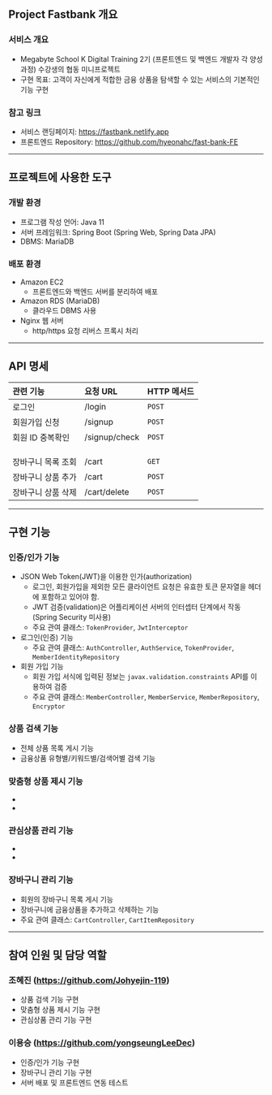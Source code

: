 ## Project Fastbank 개요

### 서비스 개요
- Megabyte School K Digital Training 2기 (프론트엔드 및 백엔드 개발자 각 양성과정) 수강생의 협동 미니프로젝트
- 구현 목표: 고객이 자신에게 적합한 금융 상품을 탐색할 수 있는 서비스의 기본적인 기능 구현

### 참고 링크
- 서비스 랜딩페이지: https://fastbank.netlify.app 
- 프론트엔드 Repository: https://github.com/hyeonahc/fast-bank-FE 


** **


## 프로젝트에 사용한 도구

### 개발 환경
- 프로그램 작성 언어: Java 11
- 서버 프레임워크: Spring Boot (Spring Web, Spring Data JPA)
- DBMS: MariaDB

### 배포 환경
- Amazon EC2
  - 프론트엔드와 백엔드 서버를 분리하여 배포
- Amazon RDS (MariaDB)
  - 클라우드 DBMS 사용
- Nginx 웹 서버
  - http/https 요청 리버스 프록시 처리


** **


## API 명세

| 관련 기능    | 요청 URL        | HTTP 메서드     | 
| :----------- | :------------ | :------------ | 
| 로그인 | /login | `POST` |         
| 회원가입 신청 | /signup | `POST` |          
| 회원 ID 중복확인 | /signup/check | `POST` |              
|    |     |       |             
|    |     |       |               
|    |     |       |                    
| 장바구니 목록 조회 | /cart | `GET` |             
| 장바구니 상품 추가 | /cart | `POST` |   
| 장바구니 상품 삭제 | /cart/delete | `POST` |            


** **


## 구현 기능

### 인증/인가 기능
- JSON Web Token(JWT)을 이용한 인가(authorization)
  - 로그인, 회원가입을 제외한 모든 클라이언트 요청은 유효한 토큰 문자열을 헤더에 포함하고 있어야 함.
  - JWT 검증(validation)은 어플리케이션 서버의 인터셉터 단계에서 작동 (Spring Security 미사용)
  - 주요 관여 클래스: `TokenProvider`, `JwtInterceptor`
- 로그인(인증) 기능
  - 주요 관여 클래스: `AuthController`, `AuthService`, `TokenProvider`, `MemberIdentityRepository`
- 회원 가입 기능
  - 회원 가입 서식에 입력된 정보는 `javax.validation.constraints` API를 이용하여 검증
  - 주요 관여 클래스: `MemberController`, `MemberService`, `MemberRepository`, `Encryptor`



### 상품 검색 기능
- 전체 상품 목록 게시 기능
- 금융상품 유형별/키워드별/검색어별 검색 기능

### 맞춤형 상품 제시 기능
- 
- 

### 관심상품 관리 기능
- 
- 

### 장바구니 관리 기능
- 회원의 장바구니 목록 게시 기능
- 장바구니에 금융상품을 추가하고 삭제하는 기능
- 주요 관여 클래스: `CartController`, `CartItemRepository`



** **


## 참여 인원 및 담당 역할

### 조혜진 (https://github.com/Johyejin-119)
  - 상품 검색 기능 구현
  - 맞춤형 상품 제시 기능 구현
  - 관심상품 관리 기능 구현
### 이용승 (https://github.com/yongseungLeeDec)
  - 인증/인가 기능 구현
  - 장바구니 관리 기능 구현
  - 서버 배포 및 프론트엔드 연동 테스트
